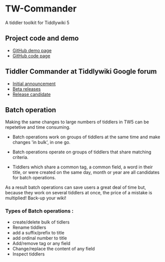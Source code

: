 # TW-Commander
A tiddler toolkit for Tiddlywiki 5

## Project code and demo
* [GitHub demo page](https://github.com/kookma/TW-Commander)
* [GitHub code page](https://github.com/kookma/TW-Commander)


## Tiddler Commander at Tiddlywiki Google forum
* [Initial announcement](https://groups.google.com/d/msg/tiddlywiki/BxJsWuae-Uc/JapAx4mtBgAJ)
* [Beta releases](https://groups.google.com/d/msg/tiddlywiki/w9Bv-WulKw8/CYf9D4H6BgAJ)
* [Release candidate](https://groups.google.com/d/msg/tiddlywiki/Zw3F3iRtggA/qX2uWiBJBgAJ)


## Batch operation
Making the same changes to large numbers of tiddlers in TW5 can be repetetive and time consuming.

* Batch operations work on groups of tiddlers at the same time and make changes 'in bulk', in one go.

* Batch operations operate on groups of tiddlers that share matching criteria.

* Tiddlers which share  a common tag, a common field, a word in their title, or were  created on the same day, month or year are all candidates for batch operations.

As a result batch operations can save users a great deal of time but, because they work on several tiddlers at once, the price of a mistake is multiplied! Back-up your wiki!

### Types of Batch operations :
* create/delete bulk of tidlers
* Rename tiddlers
* add a suffix/prefix to title
* add ordinal number to title 
* Add/remove tag or any field
* Change/replace the content of any field
* Inspect tiddlers

